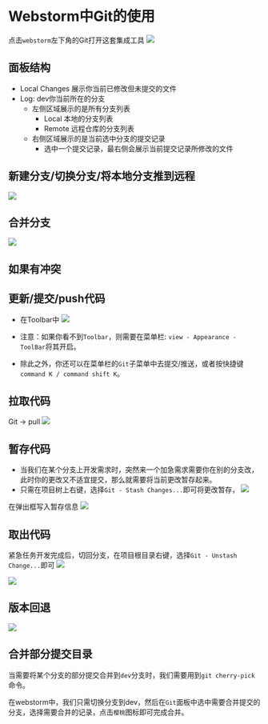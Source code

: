 # Webstorm中Git的使用
点击`webstorm`左下角的Git打开这套集成工具
![](https://hand-practice.oss-cn-chengdu.aliyuncs.com/images/20220812103350.png)
## 面板结构
-   Local Changes 展示你当前已修改但未提交的文件
-   Log: dev你当前所在的分支
    -   左侧区域展示的是所有分支列表
        -   Local 本地的分支列表
        -   Remote 远程仓库的分支列表
    -   右侧区域展示的是当前选中分支的提交记录
        -   选中一个提交记录，最右侧会展示当前提交记录所修改的文件

## 新建分支/切换分支/将本地分支推到远程
![](https://hand-practice.oss-cn-chengdu.aliyuncs.com/images/20220812111808.png)

## 合并分支
![](https://hand-practice.oss-cn-chengdu.aliyuncs.com/images/20220812112156.png)

## 如果有冲突

## 更新/提交/push代码
- 在Toolbar中
![](https://hand-practice.oss-cn-chengdu.aliyuncs.com/images/20220812112655.png)

- 注意：如果你看不到`Toolbar`，则需要在菜单栏: `view - Appearance - ToolBar`将其开启。

- 除此之外，你还可以在菜单栏的`Git`子菜单中去提交/推送，或者按快捷键`command K / command shift K`。

## 拉取代码
Git -> pull
![](https://hand-practice.oss-cn-chengdu.aliyuncs.com/images/20220812113005.png)

## 暂存代码
- 当我们在某个分支上开发需求时，突然来一个加急需求需要你在别的分支改，此时你的更改又不适宜提交，那么就需要将当前更改暂存起来。
- 只需在项目树上右键，选择`Git - Stash Changes...`即可将更改暂存，
![](https://hand-practice.oss-cn-chengdu.aliyuncs.com/images/20220812113249.png)

在弹出框写入暂存信息
![](https://hand-practice.oss-cn-chengdu.aliyuncs.com/images/20220812113434.png)

## 取出代码
紧急任务开发完成后，切回分支，在项目根目录右键，选择`Git - Unstash Change...`即可
![](https://hand-practice.oss-cn-chengdu.aliyuncs.com/images/20220812113816.png)

![](https://hand-practice.oss-cn-chengdu.aliyuncs.com/images/20220812113625.png)

## 版本回退
![](https://hand-practice.oss-cn-chengdu.aliyuncs.com/images/20220812115004.png)

## 合并部分提交目录
当需要将某个分支的部分提交合并到`dev`分支时，我们需要用到`git cherry-pick`命令。

在webstorm中，我们只需切换分支到dev，然后在`Git`面板中选中需要合并提交的分支，选择需要合并的记录，点击`樱桃`图标即可完成合并。
